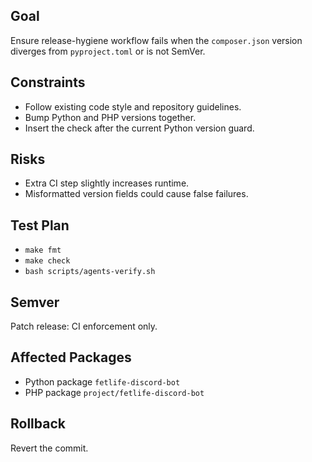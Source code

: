 ## Goal
Ensure release-hygiene workflow fails when the `composer.json` version diverges from `pyproject.toml` or is not SemVer.

## Constraints
- Follow existing code style and repository guidelines.
- Bump Python and PHP versions together.
- Insert the check after the current Python version guard.

## Risks
- Extra CI step slightly increases runtime.
- Misformatted version fields could cause false failures.

## Test Plan
- `make fmt`
- `make check`
- `bash scripts/agents-verify.sh`

## Semver
Patch release: CI enforcement only.

## Affected Packages
- Python package `fetlife-discord-bot`
- PHP package `project/fetlife-discord-bot`

## Rollback
Revert the commit.
